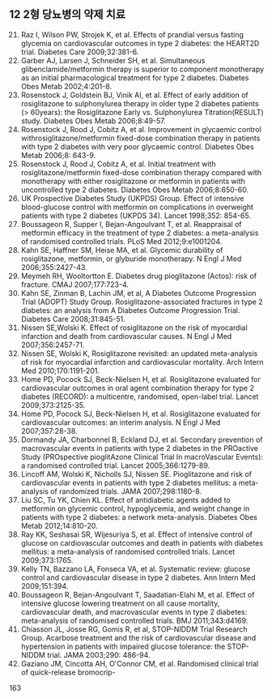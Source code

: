 ## 12 2형 당뇨병의 약제 치료
21. Raz I, Wilson PW, Strojek K, et al. Effects of prandial versus fasting glycemia on cardiovascular outcomes in type 2 diabetes: the HEART2D trial. Diabetes Care 2009;32:381-6.
22. Garber AJ, Larsen J, Schneider SH, et al. Simultaneous glibenclamide/metformin therapy is superior to component monotherapy as an initial pharmacological treatment for type 2 diabetes. Diabetes Obes Metab 2002;4:201-8.
23. Rosenstock J, Goldstein BJ, Vinik AI, et al. Effect of early addition of rosiglitazone to sulphonylurea therapy in older type 2 diabetes patients (> 60years): the Rosiglitazone Early vs. Sulphonylurea Titration(RESULT) study. Diabetes Obes Metab 2006;8:49-57.
24. Rosenstock J, Rood J, Cobitz A, et al. Improvement in glycaemic control withrosiglitazone/metformin fixed-dose combination therapy in patients with type 2 diabetes with very poor glycaemic control. Diabetes Obes Metab 2006;8: 643-9.
25. Rosenstock J, Rood J, Cobitz A, et al. Initial treatment with rosiglitazone/metformin fixed-dose combination therapy compared with monotherapy with either rosiglitazone or metformin in patients with uncontrolled type 2 diabetes. Diabetes Obes Metab 2006;8:650-60.
26. UK Prospective Diabetes Study (UKPDS) Group. Effect of intensive blood-glucose control with metformin on complications in overweight patients with type 2 diabetes (UKPDS 34). Lancet 1998;352: 854-65.
27. Boussageon R, Supper I, Bejan-Angoulvant T, et al. Reappraisal of metformin efficacy in the treatment of type 2 diabetes: a meta-analysis of randomised controlled trials. PLoS Med 2012;9:e1001204.
28. Kahn SE, Haffner SM, Heise MA, et al. Glycemic durability of rosiglitazone, metformin, or glyburide monotherapy. N Engl J Med 2006;355:2427-43.
29. Meymeh RH, Wooltortton E. Diabetes drug pioglitazone (Actos): risk of fracture. CMAJ 2007;177:723-4.
30. Kahn SE, Zinman B, Lachin JM, et al, A Diabetes Outcome Progression Trial (ADOPT) Study Group. Rosiglitazone-associated fractures in type 2 diabetes: an analysis from A Diabetes Outcome Progression Trial. Diabetes Care 2008;31:845-51.
31. Nissen SE,Wolski K. Effect of rosiglitazone on the risk of myocardial infarction and death from cardiovascular causes. N Engl J Med 2007;356:2457-71.
32. Nissen SE, Wolski K, Rosiglitazone revisited: an updated meta-analysis of risk for myocardial infarction and cardiovascular mortality. Arch Intern Med 2010;170:1191-201.
33. Home PD, Pocock SJ, Beck-Nielsen H, et al. Rosiglitazone evaluated for cardiovascular outcomes in oral agent combination therapy for type 2 diabetes (RECORD): a multicentre, randomised, open-label trial. Lancet 2009;373:2125-35.
34. Home PD, Pocock SJ, Beck-Nielsen H, et al. Rosiglitazone evaluated for cardiovascular outcomes: an interim analysis. N Engl J Med 2007;357:28-38.
35. Dormandy JA, Charbonnel B, Eckland DJ, et al. Secondary prevention of macrovascular events in patients with type 2 diabetes in the PROactive Study (PROspective pioglitAzone Clinical Trial In macroVascular Events): a randomised controlled trial. Lancet 2005;366:1279-89.
36. Lincoff AM, Wolski K, Nicholls SJ, Nissen SE. Pioglitazone and risk of cardiovascular events in patients with type 2 diabetes mellitus: a meta-analysis of randomized trials. JAMA 2007;298:1180-8.
37. Liu SC, Tu YK, Chien KL. Effect of antidiabetic agents added to metformin on glycemic control, hypoglycemia, and weight change in patients with type 2 diabetes: a network meta-analysis. Diabetes Obes Metab 2012;14:810-20.
38. Ray KK, Seshasai SR, Wijesuriya S, et al. Effect of intensive control of glucose on cardiovascular outcomes and death in patients with diabetes mellitus: a meta-analysis of randomised controlled trials. Lancet 2009;373:1765.
39. Kelly TN, Bazzano LA, Fonseca VA, et al. Systematic review: glucose control and cardiovascular disease in type 2 diabetes. Ann Intern Med 2009;151:394.
40. Boussageon R, Bejan-Angoulvant T, Saadatian-Elahi M, et al. Effect of intensive glucose lowering treatment on all cause mortality, cardiovascular death, and macrovascular events in type 2 diabetes: meta-analysis of randomised controlled trials. BMJ 2011;343:d4169.
41. Chiasson JL, Josse RG, Gomis R, et al, STOP-NIDDM Trial Research Group. Acarbose treatment and the risk of cardiovascular disease and hypertension in patients with impaired glucose tolerance: the STOP-NIDDM trial. JAMA 2003;290: 486-94.
42. Gaziano JM, Cincotta AH, O'Connor CM, et al. Randomised clinical trial of quick-release bromocrip-

<PAGE>163